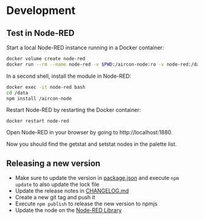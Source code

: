 # Development

## Test in Node-RED

Start a local Node-RED instance running in a Docker container:
```bash
docker volume create node-red
docker run --rm --name node-red -v $PWD:/aircon-node:ro -v node-red:/data -p 1880:1880 nodered/node-red
```

In a second shell, install the module in Node-RED:
```bash
docker exec -it node-red bash
cd /data
npm install /aircon-node
```

Restart Node-RED by restarting the Docker container:
```shell
docker restart node-red
```

Open Node-RED in your browser by going to http://localhost:1880.

Now you should find the getstat and setstat nodes in the palette list.

## Releasing a new version

* Make sure to update the version in [package.json](package.json) and execute `npm update` to also update the lock file
* Update the release notes in [CHANGELOG.md](CHANGELOG.md)
* Create a new git tag and push it
* Execute `npm publish` to release the new version to npmjs
* Update the node on the [Node-RED Library](https://flows.nodered.org)